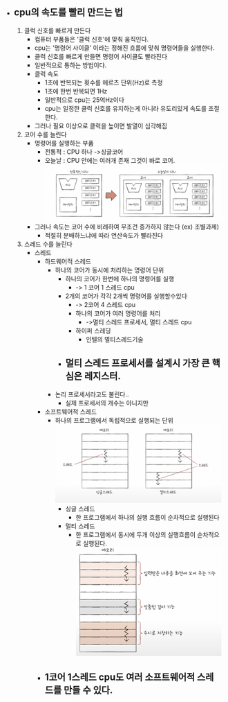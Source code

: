 - ## cpu의 속도를 빨리 만드는 법
	1. 클럭 신호를 빠르게 만든다
		- 컴퓨터 부품들은 '클럭 신호'에 맞춰 움직인다.
		- cpu는 '명령어 사이클' 이라는 정해진 흐름에 맞춰 명령어들을 실행한다.
		- 클럭 신호를 빠르게 만들면 명령어 사이클도 빨라진다
		- 일반적으로 통하는 방법이다.
		- 클럭 속도
			- 1초에 반복되는 횟수를 헤르츠 단위(Hz)로 측정
			- 1초에 한번 반복되면 1Hz
			- 일반적으로 cpu는 25억Hz이다
			- cpu는 일정한 클럭 신호를 유지하는게 아니라 유도리있게 속도를 조절한다.
		- 그러나 필요 이상으로 클럭을 높이면 발열이 심각해짐
	2. 코어 수를 늘린다
		- 명령어를 실행하는 부품
			- 전통적 : CPU 하나 ->싱글코어 
			- 오늘날 : CPU 안에는 여러개 존재 그것이 바로 코어.
				![](../picture/Screenshot%201.png)
		- 그러나  속도는 코어 수에 비례하여 무조건 증가하지 않는다 (ex) 조별과제)
			- 적절히 분배하느냐에 따라 연산속도가 빨라진다
	1. 스레드 수를 늘린다
		- 스레드
			- 하드웨어적 스레드
				- 하나의 코어가 동시에 처리하는 명령어 단위
					- 하나의 코어가 한번에 하나의 명령어를 실행
						- -> 1 코어 1 스레드 cpu
					-  2개의 코어가 각각 2개씩 명령어를 실행할수있다
						- -> 2코어 4 스레드 cpu
						- 하나의 코어가 여러 명령어를 처리
							- ->멀티 스레드 프로세서, 멀티 스레드 cpu
						- 하이퍼 스레딩
							- 인텔의 멀티스레드기술 
					- 멀티 스레드 프로세서를 설계시 가장 큰 핵심은 레지스터.
						-
				- 논리 프로세서라고도 불린다..
					- 실제 프로세서의 개수는 아니지만 
			- 소프트웨어적 스레드
				- 하나의 프로그램에서 독립적으로 실행되는 단위
					![](../picture/Screenshot3.png)
					- 싱글 스레드
						- 한 프로그램에서 하나의 실행 흐름이 순차적으로 실행된다
					- 멀티 스레드
						- 한 프로그램에서 동시에 두개 이상의 실행흐름이 순차적으로 실행된다.![](../picture/Screenshot_4.png)
			- ## 1코어 1스레드 cpu도 여러 소프트웨어적 스레드를 만들 수 있다.
	